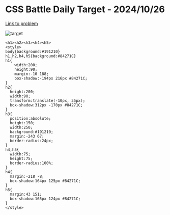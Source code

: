 # CSS Battle Daily Target - 2024/10/26

[Link to problem](https://cssbattle.dev/play/QC3obmsXgIyidQHq1f5O)

![target](https://firebasestorage.googleapis.com/v0/b/cssbattleapp.appspot.com/o/user%2Fe6YbeBahWNPT7VpE2rE2p85byxa2%2Ftargets%2Ftarget_ng8EMP2.png?alt=media)



```
<h1><h2><h3><h4><h5>
<style>
body{background:#191210}
h1,h2,h4,h5{background:#84271C}
h1{
    width:200;
    height:90;
    margin:-10 188;
    box-shadow:-194px 216px #84271C;
}
h2{
  height:200;
  width:90;
  transform:translate(-10px, 35px);
  box-shadow:312px -170px #84271C;
}
h3{
  position:absolute;
  height:150;
  width:250;
  background:#191210;
  margin:-243 67;
  border-radius:24px;
}
h4,h5{
  width:75;
  height:75;
  border-radius:100%;
}
h4{
  margin:-218 -8;
  box-shadow:164px 125px #84271C;
}
h5{
  margin:43 151;
  box-shadow:165px 124px #84271C;
}
</style>
```